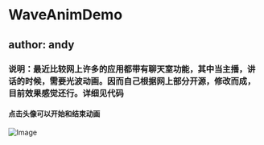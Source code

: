 # WaveAnimDemo
## author: andy
### 说明：最近比较网上许多的应用都带有聊天室功能，其中当主播，讲话的时候，需要光波动画。因而自己根据网上部分开源，修改而成，目前效果感觉还行。详细见代码
#### 点击头像可以开始和结束动画
![Image](https://github.com/androidsihai1/photo_fold/blob/master/wave_small.jpg?raw=true)
